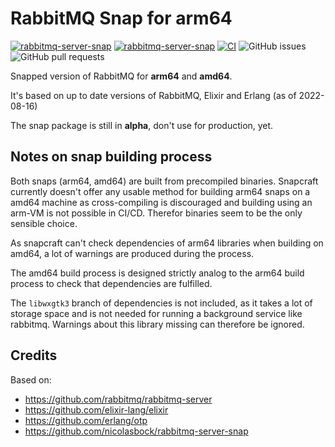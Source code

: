 # RabbitMQ Snap for arm64

[![rabbitmq-server-snap](https://snapcraft.io/rabbitmq-server-snap/badge.svg)](https://snapcraft.io/rabbitmq-server-snap)
[![rabbitmq-server-snap](https://snapcraft.io/rabbitmq-server-snap/trending.svg?name=0)](https://snapcraft.io/rabbitmq-server-snap)
[![CI](https://github.com/ML-PA-Consulting-GmbH/rabbitmq-server-snap/actions/workflows/CI.yaml/badge.svg)](https://github.com/ML-PA-Consulting-GmbH/rabbitmq-server-snap/actions/workflows/CI.yaml)
![GitHub issues](https://img.shields.io/github/issues/ML-PA-Consulting-GmbH/rabbitmq-server-snap)
![GitHub pull requests](https://img.shields.io/github/issues-pr/ML-PA-Consulting-GmbH/rabbitmq-server-snap)

Snapped version of RabbitMQ for **arm64** and **amd64**.

It's based on up to date versions of RabbitMQ, Elixir and Erlang (as of 2022-08-16)

The snap package is still in **alpha**, don't use for production, yet.

## Notes on snap building process

Both snaps (arm64, amd64) are built from precompiled binaries. Snapcraft currently doesn't offer any usable method
for building arm64 snaps on a amd64 machine as cross-compiling is discouraged and building using an arm-VM is not possible in CI/CD.
Therefor binaries seem to be the only sensible choice. 

As snapcraft can't check dependencies of arm64 libraries when building on amd64, a lot of warnings are produced during the process.

The amd64 build process is designed strictly analog to the arm64 build process to check that dependencies are fulfilled. 

The `libwxgtk3` branch of dependencies is not included, as it takes a lot of storage space and is not needed for running a background service 
like rabbitmq. Warnings about this library missing can therefore be ignored.

## Credits

Based on: 
- https://github.com/rabbitmq/rabbitmq-server
- https://github.com/elixir-lang/elixir
- https://github.com/erlang/otp
- https://github.com/nicolasbock/rabbitmq-server-snap
